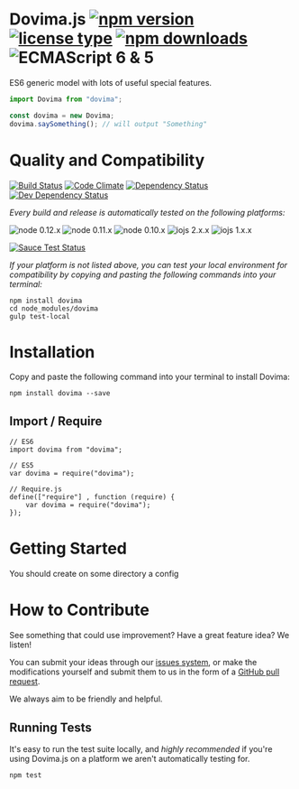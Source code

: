 # Dovima.js [![npm version](https://img.shields.io/npm/v/dovima.svg)](https://www.npmjs.com/package/dovima) [![license type](https://img.shields.io/npm/l/dovima.svg)](https://github.com/FreeAllMedia/dovima.git/blob/master/LICENSE) [![npm downloads](https://img.shields.io/npm/dm/dovima.svg)](https://www.npmjs.com/package/dovima) ![ECMAScript 6 & 5](https://img.shields.io/badge/ECMAScript-6%20/%205-red.svg)

ES6 generic model with lots of useful special features.

```javascript
import Dovima from "dovima";

const dovima = new Dovima;
dovima.saySomething(); // will output "Something"
```

# Quality and Compatibility

[![Build Status](https://travis-ci.org/FreeAllMedia/dovima.png?branch=master)](https://travis-ci.org/FreeAllMedia/dovima) [![Code Climate](https://codeclimate.com/github/FreeAllMedia/dovima/badges/gpa.svg)](https://codeclimate.com/github/FreeAllMedia/dovima) [![Dependency Status](https://david-dm.org/FreeAllMedia/dovima.png?theme=shields.io)](https://david-dm.org/FreeAllMedia/dovima?theme=shields.io) [![Dev Dependency Status](https://david-dm.org/FreeAllMedia/dovima/dev-status.svg)](https://david-dm.org/FreeAllMedia/dovima?theme=shields.io#info=devDependencies)

*Every build and release is automatically tested on the following platforms:*

![node 0.12.x](https://img.shields.io/badge/node-0.12.x-brightgreen.svg) ![node 0.11.x](https://img.shields.io/badge/node-0.11.x-brightgreen.svg) ![node 0.10.x](https://img.shields.io/badge/node-0.10.x-brightgreen.svg)
![iojs 2.x.x](https://img.shields.io/badge/iojs-2.x.x-brightgreen.svg) ![iojs 1.x.x](https://img.shields.io/badge/iojs-1.x.x-brightgreen.svg)


[![Sauce Test Status](https://saucelabs.com/browser-matrix/dovima.svg)](https://saucelabs.com/u/dovima)


*If your platform is not listed above, you can test your local environment for compatibility by copying and pasting the following commands into your terminal:*

```
npm install dovima
cd node_modules/dovima
gulp test-local
```

# Installation

Copy and paste the following command into your terminal to install Dovima:

```
npm install dovima --save
```

## Import / Require

```
// ES6
import dovima from "dovima";
```

```
// ES5
var dovima = require("dovima");
```

```
// Require.js
define(["require"] , function (require) {
    var dovima = require("dovima");
});
```

# Getting Started

You should create on some directory a config

# How to Contribute

See something that could use improvement? Have a great feature idea? We listen!

You can submit your ideas through our [issues system](https://github.com/FreeAllMedia/dovima/issues), or make the modifications yourself and submit them to us in the form of a [GitHub pull request](https://help.github.com/articles/using-pull-requests/).

We always aim to be friendly and helpful.

## Running Tests

It's easy to run the test suite locally, and *highly recommended* if you're using Dovima.js on a platform we aren't automatically testing for.

```
npm test
```
